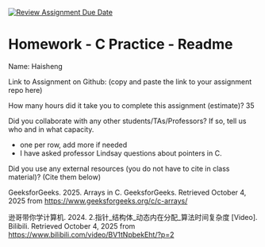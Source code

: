 [![Review Assignment Due Date](https://classroom.github.com/assets/deadline-readme-button-22041afd0340ce965d47ae6ef1cefeee28c7c493a6346c4f15d667ab976d596c.svg)](https://classroom.github.com/a/CbzfTysD)
# Homework - C Practice - Readme

Name: Haisheng

Link to Assignment on Github: (copy and paste the link to your assignment repo here)

How many hours did it take you to complete this assignment (estimate)? 
35

Did you collaborate with any other students/TAs/Professors? If so, tell us who and in what capacity.  
- one per row, add more if needed
- I have asked professor Lindsay questions about pointers in C.


Did you use any external resources (you do not have to cite in class material)? (Cite them below)  


GeeksforGeeks. 2025. Arrays in C. GeeksforGeeks. Retrieved October 4, 2025 from https://www.geeksforgeeks.org/c/c-arrays/


逊哥带你学计算机. 2024. 2.指针_结构体_动态内在分配_算法时间复杂度 [Video]. Bilibili. Retrieved October 4, 2025 from https://www.bilibili.com/video/BV1tNpbekEht/?p=2
  

